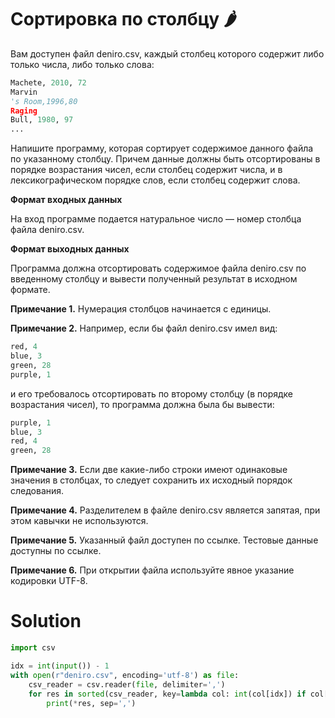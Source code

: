 # Сортировка по столбцу 🌶️

Вам доступен файл deniro.csv, каждый столбец которого содержит либо только числа, либо только слова:

```python
Machete, 2010, 72
Marvin
's Room,1996,80
Raging
Bull, 1980, 97
...
```

Напишите программу, которая сортирует содержимое данного файла по указанному столбцу. Причем данные должны быть
отсортированы в порядке возрастания чисел, если столбец содержит числа, и в лексикографическом порядке слов, если
столбец содержит слова.

**Формат входных данных**

На вход программе подается натуральное число — номер столбца файла deniro.csv.

**Формат выходных данных**

Программа должна отсортировать содержимое файла deniro.csv по введенному столбцу и вывести полученный результат в
исходном формате.

**Примечание 1.** Нумерация столбцов начинается с единицы.

**Примечание 2.** Например, если бы файл deniro.csv имел вид:

```python
red, 4
blue, 3
green, 28
purple, 1
```

и его требовалось отсортировать по второму столбцу (в порядке возрастания чисел), то программа должна была бы вывести:

```python
purple, 1
blue, 3
red, 4
green, 28
```

**Примечание 3.** Если две какие-либо строки имеют одинаковые значения в столбцах, то следует сохранить их исходный
порядок следования.

**Примечание 4.** Разделителем в файле deniro.csv является запятая, при этом кавычки не используются.

**Примечание 5.** Указанный файл доступен по ссылке. Тестовые данные доступны по ссылке.

**Примечание 6.** При открытии файла используйте явное указание кодировки UTF-8.

# Solution

```python
import csv

idx = int(input()) - 1
with open(r"deniro.csv", encoding='utf-8') as file:
    csv_reader = csv.reader(file, delimiter=',')
    for res in sorted(csv_reader, key=lambda col: int(col[idx]) if col[idx].isdigit() else col[idx]):
        print(*res, sep=',')
```